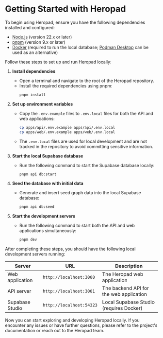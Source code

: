 # Getting Started with Heropad

To begin using Heropad, ensure you have the following dependencies installed and configured:

- [Node.js](https://nodejs.org/) (version 22.x or later)
- [pnpm](https://pnpm.io/) (version 9.x or later)
- [Docker](https://docs.docker.com/get-docker/) (required to run the local database; [Podman Desktop](https://podman-desktop.io/) can be used as an alternative)

Follow these steps to set up and run Heropad locally:

1. **Install dependencies**

   - Open a terminal and navigate to the root of the Heropad repository.
   - Install the required dependencies using pnpm:
     ```sh
     pnpm install
     ```

2. **Set up environment variables**

   - Copy the `.env.example` files to `.env.local` files for both the API and web applications:
     ```sh
     cp apps/api/.env.example apps/api/.env.local
     cp apps/web/.env.example apps/web/.env.local
     ```
   - The `.env.local` files are used for local development and are not tracked in the repository to avoid committing sensitive information.

3. **Start the local Supabase database**

   - Run the following command to start the Supabase database locally:
     ```sh
     pnpm api db:start
     ```

4. **Seed the database with initial data**

   - Generate and insert seed graph data into the local Supabase database:
     ```sh
     pnpm api db:seed
     ```

5. **Start the development servers**
   - Run the following command to start both the API and web applications simultaneously:
     ```sh
     pnpm dev
     ```

After completing these steps, you should have the following local development servers running:

| Server          | URL                      | Description                             |
| --------------- | ------------------------ | --------------------------------------- |
| Web application | `http://localhost:3000`  | The Heropad web application             |
| API server      | `http://localhost:3001`  | The backend API for the web application |
| Supabase Studio | `http://localhost:54323` | Local Supabase Studio (requires Docker) |

Now you can start exploring and developing Heropad locally. If you encounter any issues or have further questions, please refer to the project's documentation or reach out to the Heropad team.
